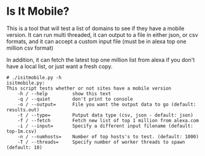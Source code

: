 Is It Mobile?
=============

This is a tool that will test a list of domains to see if they have a mobile version. It can run multi threaded, it can output to a file in either json, or csv formats, and it can accept a custom input file (must be in alexa top one million csv format)

In addition, it can fetch the latest top one million list from alexa if you don't have a local list, or just want a fresh copy.

	# ./isitmobile.py -h  
	isitmobile.py: 
	This script tests whether or not sites have a mobile version
	    -h / --help         show this text
	    -q / --quiet        don't print to console
	    -o / --output=      File you want the output data to go (default: results.out)
	    -t / --type=        Putput data type (csv, json - default: json)
	    -f / --fetch        Fetch new list of top 1 million from alexa.com
	    -i / --input=       Specify a different input filename (default: top-1m.csv)
	    -n / --numhosts=    Number of top hosts's to test. (default: 1000)
	    -T / --threads=     Specify number of worker threads to spawn (default: 10)
